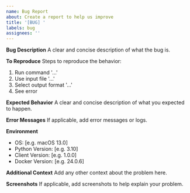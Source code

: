 ```yaml
---
name: Bug Report
about: Create a report to help us improve
title: '[BUG] '
labels: bug
assignees: ''
---
```


**Bug Description**
A clear and concise description of what the bug is.

**To Reproduce**
Steps to reproduce the behavior:
1. Run command '...'
2. Use input file '...'
3. Select output format '...'
4. See error

**Expected Behavior**
A clear and concise description of what you expected to happen.

**Error Messages**
If applicable, add error messages or logs.

**Environment**
- OS: [e.g. macOS 13.0]
- Python Version: [e.g. 3.10]
- Client Version: [e.g. 1.0.0]
- Docker Version: [e.g. 24.0.6]

**Additional Context**
Add any other context about the problem here.

**Screenshots**
If applicable, add screenshots to help explain your problem. 